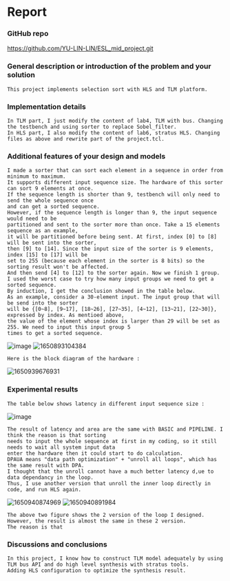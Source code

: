 # Report

### GitHub repo
https://github.com/YU-LIN-LIN/ESL_mid_project.git

### General description or introduction of the problem and your solution
	This project implements selection sort with HLS and TLM platform.
  
### Implementation details
	In TLM part, I just modify the content of lab4, TLM with bus. Changing the testbench and using sorter to replace Sobel_filter.
  	In HLS part, I also modify the content of lab6, stratus HLS. Changing files as above and rewrite part of the project.tcl.
  
### Additional features of your design and models
	I made a sorter that can sort each element in a sequence in order from minimum to maximum. 
	It supports different input sequence size. The hardware of this sorter can sort 9 elements at once. 
	If the sequence length is shorter than 9, testbench will only need to send the whole sequence once 
	and can get a sorted sequence. 
	However, if the sequence length is longer than 9, the input sequence would need to be 
	partitioned and sent to the sorter more than once. Take a 15 elements sequence as an example, 
	it will be partitioned before being sent. At first, index [0] to [8] will be sent into the sorter, 
	then [9] to [14]. Since the input size of the sorter is 9 elements,  index [15] to [17] will be 
	set to 255 (because each element in the sorter is 8 bits) so the sorting result won't be affected.
	And then send [4] to [12] to the sorter again. Now we finish 1 group. 
	I used the worst case to try how many input groups we need to get a sorted sequence. 
	By induction, I get the conclusion showed in the table below.
	As an example, consider a 30-element input. The input group that will be send into the sorter
	will be {[0~8], [9~17], [18~26], [27~35], [4~12], [13~21], [22~30]}, expressed by index. As mentioed above, 
	the value of the element whose index is larger than 29 will be set as 255. We need to input this input group 5 
	times to get a sorted sequence.
![image](https://user-images.githubusercontent.com/61815140/165207121-4424399b-738a-41b5-900e-fa618a99e791.png)
![1650893104384](https://user-images.githubusercontent.com/61815140/165098182-40fe6414-c54d-4956-acb0-e1094059f2f0.jpg)
 
  	Here is the block diagram of the hardware :
![1650939676931](https://user-images.githubusercontent.com/61815140/165206720-9612f3c1-37de-49f5-a305-cd11f91ae1ec.jpg)


### Experimental results
	The table below shows latency in different input sequence size :
![image](https://user-images.githubusercontent.com/61815140/165208133-1cf4f276-c1d1-431b-86ab-88e8ae79656a.png)

	The result of latency and area are the same with BASIC and PIPELINE. I think the reason is that sorting 
	needs to input the whole sequence at first in my coding, so it still needs to wait all system input data 
	enter the hardware then it could start to do calculation.
	DPAUA means "data path optimization" + "unroll all loops", which has the same result with DPA.
	I thought that the unroll cannot have a much better latency d,ue to data dependancy in the loop.
	Thus, I use another version that unroll the inner loop directly in code, and run HLS again.
	
![1650940874969](https://user-images.githubusercontent.com/61815140/165209156-a95c75da-bc24-456d-ad52-c00af45cb658.jpg)
![1650940891984](https://user-images.githubusercontent.com/61815140/165209165-0cff8284-3699-4b08-850b-c5653c7abd6b.jpg)

	The above two figure shows the 2 version of the loop I designed. However, the result is almost the same in these 2 version. 
	The reason is that 
### Discussions and conclusions
  	In this project, I know how to construct TLM model adequately by using TLM bus API and do high level synthesis with stratus tools.
  	Adding HLS configuration to optimize the synthesis result.
